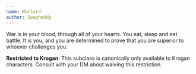```yaml
---
name: Warlord
author: Spagheddy
---
```

War is in your blood, through all of your hearts. You eat, sleep and eat battle. It is you, and you are determined to prove that you are superior to whoever challenges you.

__Restricted to Krogan__: This subclass is canonically only available to Krogan characters. Consult with your DM about waiving this restriction.
